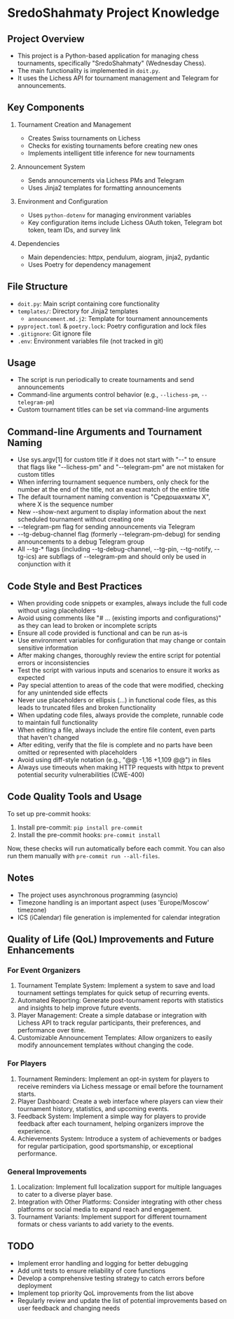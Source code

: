 # SredoShahmaty Project Knowledge

## Project Overview

- This project is a Python-based application for managing chess tournaments, specifically "SredoShahmaty" (Wednesday Chess).
- The main functionality is implemented in `doit.py`.
- It uses the Lichess API for tournament management and Telegram for announcements.

## Key Components

1. Tournament Creation and Management

   - Creates Swiss tournaments on Lichess
   - Checks for existing tournaments before creating new ones
   - Implements intelligent title inference for new tournaments

2. Announcement System

   - Sends announcements via Lichess PMs and Telegram
   - Uses Jinja2 templates for formatting announcements

3. Environment and Configuration

   - Uses `python-dotenv` for managing environment variables
   - Key configuration items include Lichess OAuth token, Telegram bot token, team IDs, and survey link

4. Dependencies
   - Main dependencies: httpx, pendulum, aiogram, jinja2, pydantic
   - Uses Poetry for dependency management

## File Structure

- `doit.py`: Main script containing core functionality
- `templates/`: Directory for Jinja2 templates
  - `announcement.md.j2`: Template for tournament announcements
- `pyproject.toml` & `poetry.lock`: Poetry configuration and lock files
- `.gitignore`: Git ignore file
- `.env`: Environment variables file (not tracked in git)

## Usage

- The script is run periodically to create tournaments and send announcements
- Command-line arguments control behavior (e.g., `--lichess-pm`, `--telegram-pm`)
- Custom tournament titles can be set via command-line arguments

## Command-line Arguments and Tournament Naming

- Use sys.argv[1] for custom title if it does not start with "--" to ensure that flags like "--lichess-pm" and "--telegram-pm" are not mistaken for custom titles
- When inferring tournament sequence numbers, only check for the number at the end of the title, not an exact match of the entire title
- The default tournament naming convention is "Средошахматы X", where X is the sequence number
- New --show-next argument to display information about the next scheduled tournament without creating one
- --telegram-pm flag for sending announcements via Telegram
- --tg-debug-channel flag (formerly --telegram-pm-debug) for sending announcements to a debug Telegram group
- All --tg-\* flags (including --tg-debug-channel, --tg-pin, --tg-notify, --tg-ics) are subflags of --telegram-pm and should only be used in conjunction with it

## Code Style and Best Practices

- When providing code snippets or examples, always include the full code without using placeholders
- Avoid using comments like "# ... (existing imports and configurations)" as they can lead to broken or incomplete scripts
- Ensure all code provided is functional and can be run as-is
- Use environment variables for configuration that may change or contain sensitive information
- After making changes, thoroughly review the entire script for potential errors or inconsistencies
- Test the script with various inputs and scenarios to ensure it works as expected
- Pay special attention to areas of the code that were modified, checking for any unintended side effects
- Never use placeholders or ellipsis (...) in functional code files, as this leads to truncated files and broken functionality
- When updating code files, always provide the complete, runnable code to maintain full functionality
- When editing a file, always include the entire file content, even parts that haven't changed
- After editing, verify that the file is complete and no parts have been omitted or represented with placeholders
- Avoid using diff-style notation (e.g., "@@ -1,16 +1,109 @@") in files
- Always use timeouts when making HTTP requests with httpx to prevent potential security vulnerabilities (CWE-400)

## Code Quality Tools and Usage

To set up pre-commit hooks:

1. Install pre-commit: `pip install pre-commit`
2. Install the pre-commit hooks: `pre-commit install`

Now, these checks will run automatically before each commit. You can also run them manually with `pre-commit run --all-files`.

## Notes

- The project uses asynchronous programming (asyncio)
- Timezone handling is an important aspect (uses 'Europe/Moscow' timezone)
- ICS (iCalendar) file generation is implemented for calendar integration

## Quality of Life (QoL) Improvements and Future Enhancements

### For Event Organizers

1. Tournament Template System: Implement a system to save and load tournament settings templates for quick setup of recurring events.
2. Automated Reporting: Generate post-tournament reports with statistics and insights to help improve future events.
3. Player Management: Create a simple database or integration with Lichess API to track regular participants, their preferences, and performance over time.
4. Customizable Announcement Templates: Allow organizers to easily modify announcement templates without changing the code.

### For Players

1. Tournament Reminders: Implement an opt-in system for players to receive reminders via Lichess message or email before the tournament starts.
2. Player Dashboard: Create a web interface where players can view their tournament history, statistics, and upcoming events.
3. Feedback System: Implement a simple way for players to provide feedback after each tournament, helping organizers improve the experience.
4. Achievements System: Introduce a system of achievements or badges for regular participation, good sportsmanship, or exceptional performance.

### General Improvements

1. Localization: Implement full localization support for multiple languages to cater to a diverse player base.
2. Integration with Other Platforms: Consider integrating with other chess platforms or social media to expand reach and engagement.
3. Tournament Variants: Implement support for different tournament formats or chess variants to add variety to the events.

## TODO

- Implement error handling and logging for better debugging
- Add unit tests to ensure reliability of core functions
- Develop a comprehensive testing strategy to catch errors before deployment
- Implement top priority QoL improvements from the list above
- Regularly review and update the list of potential improvements based on user feedback and changing needs
